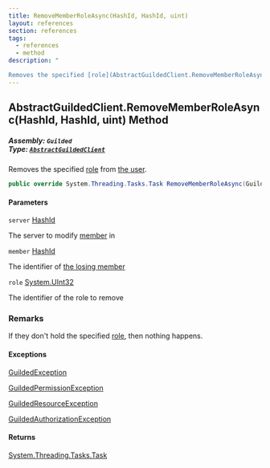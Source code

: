 ```yaml
---
title: RemoveMemberRoleAsync(HashId, HashId, uint)
layout: references
section: references
tags:
  - references
  - method
description: "

Removes the specified [role](AbstractGuildedClient.RemoveMemberRoleAsync(HashId,HashId,uint)#Guilded.AbstractGuildedClient.RemoveMemberRoleAsync(Guilded.Base.HashId,Guilded.Base.HashId,uint).role 'Guilded.AbstractGuildedClient.RemoveMemberRoleAsync(Guilded.Base.HashId, Guilded.Base.HashId, uint).role') from [the user](User 'Guilded.Base.Users.User')."
---
```


## AbstractGuildedClient.RemoveMemberRoleAsync(HashId, HashId, uint) Method
##### **Assembly:** `Guilded`<br/>**Type:** [`AbstractGuildedClient`](AbstractGuildedClient 'Guilded.AbstractGuildedClient')

Removes the specified [role](AbstractGuildedClient.RemoveMemberRoleAsync(HashId,HashId,uint)#Guilded.AbstractGuildedClient.RemoveMemberRoleAsync(Guilded.Base.HashId,Guilded.Base.HashId,uint).role 'Guilded.AbstractGuildedClient.RemoveMemberRoleAsync(Guilded.Base.HashId, Guilded.Base.HashId, uint).role') from [the user](User 'Guilded.Base.Users.User').

```csharp
public override System.Threading.Tasks.Task RemoveMemberRoleAsync(Guilded.Base.HashId server, Guilded.Base.HashId member, uint role);
```
#### Parameters

<a name='Guilded.AbstractGuildedClient.RemoveMemberRoleAsync(Guilded.Base.HashId,Guilded.Base.HashId,uint).server'></a>

`server` [HashId](HashId 'Guilded.Base.HashId')

The server to modify [member](Member 'Guilded.Base.Servers.Member') in

<a name='Guilded.AbstractGuildedClient.RemoveMemberRoleAsync(Guilded.Base.HashId,Guilded.Base.HashId,uint).member'></a>

`member` [HashId](HashId 'Guilded.Base.HashId')

The identifier of [the losing member](Member 'Guilded.Base.Servers.Member')

<a name='Guilded.AbstractGuildedClient.RemoveMemberRoleAsync(Guilded.Base.HashId,Guilded.Base.HashId,uint).role'></a>

`role` [System.UInt32](https://docs.microsoft.com/en-us/dotnet/api/System.UInt32 'System.UInt32')

The identifier of the role to remove

### Remarks
  
If they don't hold the specified [role](AbstractGuildedClient.RemoveMemberRoleAsync(HashId,HashId,uint)#Guilded.AbstractGuildedClient.RemoveMemberRoleAsync(Guilded.Base.HashId,Guilded.Base.HashId,uint).role 'Guilded.AbstractGuildedClient.RemoveMemberRoleAsync(Guilded.Base.HashId, Guilded.Base.HashId, uint).role'), then nothing happens.

#### Exceptions

[GuildedException](GuildedException 'Guilded.Base.GuildedException')

[GuildedPermissionException](GuildedPermissionException 'Guilded.Base.GuildedPermissionException')

[GuildedResourceException](GuildedResourceException 'Guilded.Base.GuildedResourceException')

[GuildedAuthorizationException](GuildedAuthorizationException 'Guilded.Base.GuildedAuthorizationException')

#### Returns
[System.Threading.Tasks.Task](https://docs.microsoft.com/en-us/dotnet/api/System.Threading.Tasks.Task 'System.Threading.Tasks.Task')